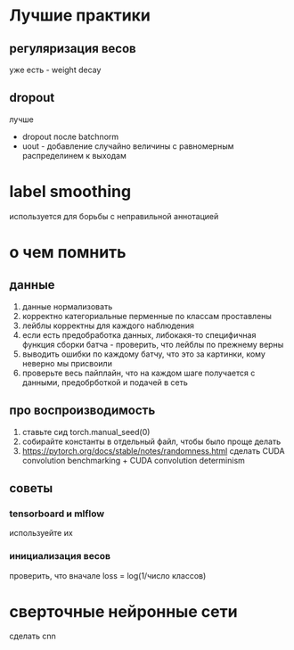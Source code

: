 # Лучшие практики
## регуляризация весов

уже есть - weight decay

## dropout

лучше

* dropout после batchnorm
* uout - добавление случайно величины с равномерным распределинем к выходам

# label smoothing
используется для борьбы с неправильной аннотацией

# о чем помнить
## данные

1. данные нормализовать
2. корректно категориальные перменные по классам проставлены
3. лейблы корректны для каждого наблюдения
4. если есть предобработка данных, либокакя-то специфичная функция сборки батча - проверить, что лейблы по прежнему верны
5. выводить ошибки по каждому батчу, что это за картинки, кому неверно мы присвоили
6. проверьте весь пайплайн, что на каждом шаге получается с данными, предобрботкой и подачей в сеть

## про воспроизводимость
1. ставьте сид torch.manual_seed(0)
2. собирайте константы в отдельный файл, чтобы было проще делать
3. https://pytorch.org/docs/stable/notes/randomness.html сделать CUDA convolution benchmarking + CUDA convolution determinism

## советы
### tensorboard и mlflow 
используейте их 

### инициализация весов
проверить, что вначале loss = log(1/число классов)

# сверточные нейронные сети

сделать cnn